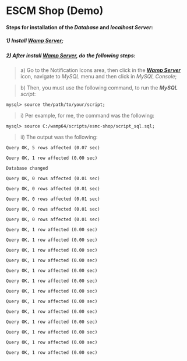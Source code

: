 # ESCM Shop (Demo)

#### Steps for installation of the _Database_ and _localhost Server_:
##### 1) Install [**_Wamp Server_**]();

##### 2) After install [**_Wamp Server_**](), do the following steps:

> a) Go to the Notification Icons area, then click in the [**_Wamp Server_**]() icon, navigate to _MySQL_ menu and then click in _MySQL Console_;

> b) Then, you must use the following command, to run the **_MySQL_** _script_:
````
mysql> source the/path/to/your/script;
````
> i) Per example, for me, the command was the following:
````
mysql> source C:/wamp64/scripts/esmc-shop/script_sql.sql;
````
> ii) The output was the following:
````
Query OK, 5 rows affected (0.07 sec)

Query OK, 1 row affected (0.00 sec)

Database changed

Query OK, 0 rows affected (0.01 sec)

Query OK, 0 rows affected (0.01 sec)

Query OK, 0 rows affected (0.01 sec)

Query OK, 0 rows affected (0.01 sec)

Query OK, 0 rows affected (0.01 sec)

Query OK, 1 row affected (0.00 sec)

Query OK, 1 row affected (0.00 sec)

Query OK, 1 row affected (0.00 sec)

Query OK, 1 row affected (0.00 sec)

Query OK, 1 row affected (0.00 sec)

Query OK, 1 row affected (0.00 sec)

Query OK, 1 row affected (0.00 sec)

Query OK, 1 row affected (0.00 sec)

Query OK, 1 row affected (0.00 sec)

Query OK, 1 row affected (0.00 sec)

Query OK, 1 row affected (0.00 sec)

Query OK, 1 row affected (0.00 sec)

Query OK, 1 row affected (0.00 sec)
````
